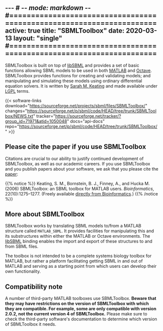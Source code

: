 --- # -*- mode: markdown -*-
#=====================================================================
active: true
title: "SBMLToolbox"
date: 2020-03-13
layout: "single"
#=====================================================================
---

SBMLToolbox is built on top of [libSBML](/software/libsbml) and provides a set of basic functions allowing SBML models to be used in both [MATLAB](https://www.mathworks.com/products/matlab.html) and [Octave](https://www.gnu.org/software/octave/). SBMLToolbox provides functions for creating and validating models; and manipulating and simulating these models using ordinary differential equation solvers. It is written by [Sarah M. Keating](https://github.com/skeating) and made available under [LGPL](https://www.gnu.org/licenses/old-licenses/lgpl-2.1.en.html) terms.

{{< software-links download="https://sourceforge.net/projects/sbml/files/SBMLToolbox/" changes="https://sourceforge.net/p/sbml/code/HEAD/tree/trunk/SBMLToolbox/NEWS.txt" tracker="https://sourceforge.net/tracker/?group_id=71971&atid=1050048"
docs="api-docs"
repo="https://sourceforge.net/p/sbml/code/HEAD/tree/trunk/SBMLToolbox/" >}}


## Please cite the paper if you use SBMLToolbox

Citations are crucial to our ability to justify continued development of SBMLToolbox, as well as our academic careers. If you use SBMLToolbox and you publish papers about your software, we ask that you please cite the [paper](https://academic.oup.com/bioinformatics/article/22/10/1275/237481):

{{% notice %}}
Keating, S. M., Bornstein, B. J., Finney, A., and Hucka M. (2006) SBMLToolbox: an SBML toolbox for MATLAB users. _Bioinformatics_, 22(10):1275–1277.  (Freely available [directly from Bioinformatics](https://academic.oup.com/bioinformatics/article/22/10/1275/237481).)
{{% /notice %}}


## More about SBMLToolbox

SBMLToolbox works by translating SBML models to/from a MATLAB structure called `MATLAB_SBML`. It provides facilities for manipulating this and its substructures within either the MATLAB or Octave environments. The [libSBML](/software/libsbml) binding enables the import and export of these structures to and from SBML files.

The toolbox is not intended to be a complete systems biology toolbox for MATLAB, but rather a platform facilitating getting SBML in and out of MATLAB and serving as a starting point from which users can develop their own functionality.


## Compatibility note

A number of third-party MATLAB toolboxes use SBMLToolbox. **Beware that they may have restrictions on the version of SBMLToolbox with which they are compatible. For example, some are only compatible with version 2.0.2, not the current version 4 of SBMLToolbox.** Please make sure to check the third-party software's documentation to determine which version of SBMLToolbox it needs.
